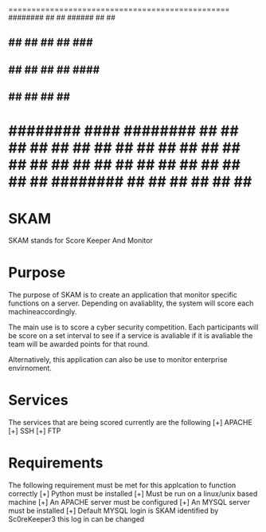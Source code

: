 ================================================
########     ##    ##      ######     ##      ##
##           ##   ##      ##    ##    ###    ###
##           ##  ##       ##    ##    ####  ####
##           ## ##        ##    ##    ########## 
########     ####         ########    ##  ##  ##
      ##     ## ##        ##    ##    ##  ##  ##
      ##     ##  ##       ##    ##    ##  ##  ##
      ##     ##   ##      ##    ##    ##      ##
########     ##    ##     ##    ##    ##      ##
================================================

   
SKAM
=========================
SKAM stands for Score Keeper And Monitor

Purpose
========================
The purpose of SKAM is to create an application that monitor specific functions on a server. Depending on avaliablity, the system will score each machineaccordingly. 

The main use is to score a cyber security competition. Each participants will be score on a set interval to see if a service is avaliable if it is avaliable the team will be awarded points for that round. 

Alternatively, this application can also be use to monitor enterprise envirnoment.

Services
=======================
The services that are being scored currently are the following
	[+] APACHE
	[+] SSH
	[+] FTP

Requirements
======================
The following requirement must be met for this applcation to function correctly
	[+] Python must be installed
	[+] Must be run on a linux/unix based machine
	[+] An APACHE server must be configured
	[+] An MYSQL server must be installed
	[+] Default MYSQL login is SKAM identified by Sc0reKeeper3 this log 		in can be changed


